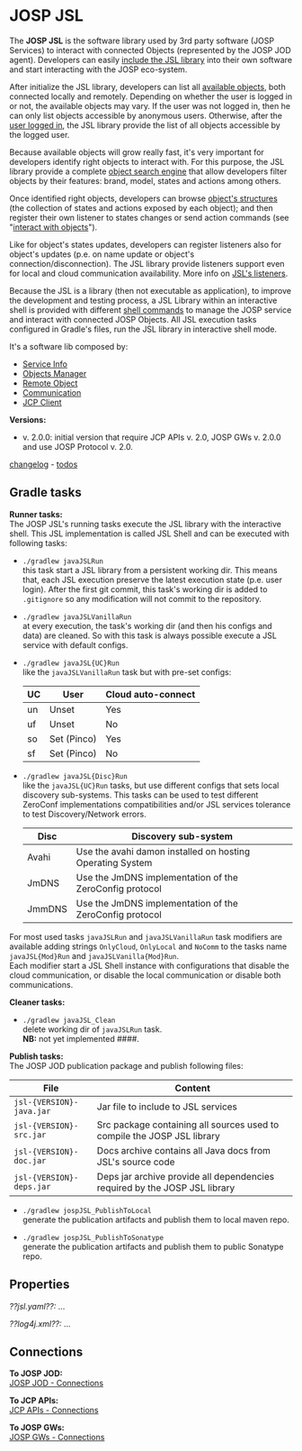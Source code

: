 # JOSP JSL

The **JOSP JSL** is the software library used by 3rd party software (JOSP Services)
to interact with connected Objects (represented by the JOSP JOD agent).
Developers can easily [include the JSL library](jsl_include.md) into their own
software and start interacting with the JOSP eco-system.

After initialize the JSL library, developers can list all [available objects](jsl_listobjs.md),
both connected locally and remotely. Depending on whether the user is logged in
or not, the available objects may vary. If the user was not logged in, then
he can only list objects accessible by anonymous users. Otherwise, after the
[user logged in](jsl_userlogin.md), the JSL library provide the list of all
objects accessible by the logged user.

Because available objects will grow really fast, it's very important for developers
identify right objects to interact with. For this purpose, the JSL library provide
a complete [object search engine](jsl_ose.md) that allow developers filter
objects by their features: brand, model, states and actions among others.

Once identified right objects, developers can browse [object's structures](../jospJOD/structure.md)
(the collection of states and actions exposed by each object); and then register
their own listener to states changes or send action commands (see
"[interact with objects](jsl_objinteractions.md)").

Like for object's states updates, developers can register listeners also for object's
updates (p.e. on name update or object's connection/disconnection). The JSL library
provide listeners support even for local and cloud communication availability.
More info on [JSL's listeners](jsl_listeners.md).

Because the JSL is a library (then not executable as application), to improve the
development and testing process, a JSL Library within an interactive shell is
provided with different [shell commands](jsl_shellcmds.md) to manage the JOSP
service and interact with connected JOSP Objects. All JSL execution tasks
configured in Gradle's files, run the JSL library in interactive shell mode.

It's a software lib composed by:
* [Service Info](service_info.md)
* [Objects Manager](objects_manager.md)
* [Remote Object](remote_object.md)
* [Communication](communication.md)
* [JCP Client](jcpclient.md)

**Versions:**<br>
  * v. 2.0.0:
    initial version that require JCP APIs v. 2.0, JOSP GWs v. 2.0.0 and use
    JOSP Protocol v. 2.0.

[changelog](CHANGELOG.md) - [todos](TODOS.md)


## Gradle tasks

**Runner tasks:**<br>
  The JOSP JSL's running tasks execute the JSL library with the interactive shell.
  This JSL implementation is called JSL Shell and can be executed with following tasks:
  
  * ```./gradlew javaJSLRun```<br>
    this task start a JSL library from a persistent working dir. This means that,
    each JSL execution preserve the latest execution state (p.e. user login).
    After the first git commit, this task's working dir is added to ```.gitignore```
    so any modification will not commit to the repository.
  
  * ```./gradlew javaJSLVanillaRun```<br>
    at every execution, the task's working dir (and then his configs and data)
    are cleaned. So with this task is always possible execute a JSL service
    with default configs.
  
  * ```./gradlew javaJSL{UC}Run```<br>
    like the ```javaJSLVanillaRun``` task but with pre-set configs:<br>

    | UC | User | Cloud auto-connect |
    |----|------|--------------------|
    | un | Unset | Yes |
    | uf | Unset | No  |
    | so | Set (Pinco) | Yes |
    | sf | Set (Pinco) | No  |
  
  * ```./gradlew javaJSL{Disc}Run```<br>
    like the ```javaJSL{UC}Run``` tasks, but use different configs that sets
    local discovery sub-systems. This tasks can be used to test different
    ZeroConf implementations compatibilities and/or JSL services tolerance to
    test Discovery/Network errors.<br>

    | Disc   | Discovery sub-system |
    |--------|----------------------|
    | Avahi  | Use the avahi damon installed on hosting Operating System |
    | JmDNS  | Use the JmDNS implementation of the ZeroConfig protocol   |
    | JmmDNS | Use the JmDNS implementation of the ZeroConfig protocol   |
    
  For most used tasks ```javaJSLRun``` and ```javaJSLVanillaRun``` task modifiers
  are available adding strings ```OnlyCloud```, ```OnlyLocal``` and ```NoComm```
  to the tasks name ```javaJSL{Mod}Run``` and ```javaJSLVanilla{Mod}Run```.<br>
  Each modifier start a JSL Shell instance with configurations that disable the
  cloud communication, or disable the local communication or disable both
  communications.
        
**Cleaner tasks:**<br>
  * ```./gradlew javaJSL_Clean```<br>
    delete working dir of ```javaJSLRun``` task.<br>
    **NB:** not yet implemented ####.

**Publish tasks:**<br>
  The JOSP JOD publication package and publish following files:
  
  | File | Content |
  |------|---------|
  | ```jsl-{VERSION}-java.jar``` | Jar file to include to JSL services |
  | ```jsl-{VERSION}-src.jar```  | Src package containing all sources used to compile the JOSP JSL library |
  | ```jsl-{VERSION}-doc.jar```  | Docs archive contains all Java docs from JSL's source code |
  | ```jsl-{VERSION}-deps.jar``` | Deps jar archive provide all dependencies required by the JOSP JSL library |
   
  * ```./gradlew jospJSL_PublishToLocal```<br>
    generate the publication artifacts and publish them to local maven repo.
   
  * ```./gradlew jospJSL_PublishToSonatype```<br>
    generate the publication artifacts and publish them to public Sonatype repo.


## Properties

*??jsl.yaml??:*
...

*??log4j.xml??:*
...


## Connections

**To JOSP JOD:**<br>
  [JOSP JOD - Connections](../jospJOD/README.md#Connections)

**To JCP APIs:**<br>
  [JCP APIs - Connections](../jcpAPIs/README.md#Connections)

**To JOSP GWs:**<br>
  [JOSP GWs - Connections](../jospGWs/README.md#Connections)